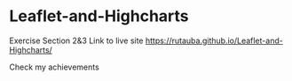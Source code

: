 # Leaflet-and-Highcharts
Exercise Section 2&amp;3
Link to live site https://rutauba.github.io/Leaflet-and-Highcharts/

Check my achievements
